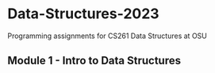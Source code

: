 # Data-Structures-2023
Programming assignments for CS261 Data Structures at OSU

## Module 1 - Intro to Data Structures
